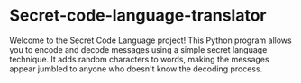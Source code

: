 # Secret-code-language-translator
Welcome to the Secret Code Language project! This Python program allows you to encode and decode messages using a simple secret language technique. It adds random characters to words, making the messages appear jumbled to anyone who doesn't know the decoding process.
